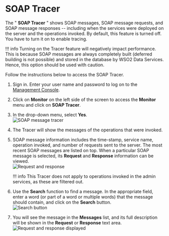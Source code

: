 # SOAP Tracer

The " **SOAP Tracer** " shows SOAP messages, SOAP message requests, and
SOAP message responses -- including when the services were deployed on
the server and the operations invoked. By default, this feature is
turned off. You have to turn it on to enable tracing.

!!! info
    Turning on the Tracer feature will negatively impact performance. This
    is because SOAP messages are always completely built (deferred building
    is not possible) and stored in the database by WSO2 Data Services.
    Hence, this option should be used with caution.

Follow the instructions below to access the SOAP Tracer.

1.  Sign in. Enter your user name and password to log on to the
    [Management Console](../../setup/getting-started-with-the-management-console).
2.  Click on **Monitor** on the left side of the screen to access the
    **Monitor** menu and click on **SOAP Tracer**.
3.  In the drop-down menu, select **Yes**.  
    ![SOAP message tracer](../assets/img/using-wso2-identity-server/soap-message-tracer.png) 
4.  The Tracer will show the messages of the operations that were
    invoked.
5.  SOAP message information includes the time-stamp, service name,
    operation invoked, and number of requests sent to the server. The
    most recent SOAP messages are listed on top. When a particular SOAP
    message is selected, its **Request** and **Response** information
    can be viewed.  
    ![Request and response](../assets/img/using-wso2-identity-server/request-and-response.png) 

    !!! info
        This Tracer does not apply to operations invoked in the admin
        services, as these are filtered out.

6.  Use the **Search** function to find a message. In the appropriate
    field, enter a word (or part of a word or multiple words) that the
    message should contain, and click on the **Search** button.  
    ![Search button](../assets/img/using-wso2-identity-server/search-button.png)
7.  You will see the message in the **Messages** list, and its full
    description will be shown in the **Request** or **Response** text
    area.  
    ![Request and response displayed](../assets/img/using-wso2-identity-server/request-and-response-displayed.png)
